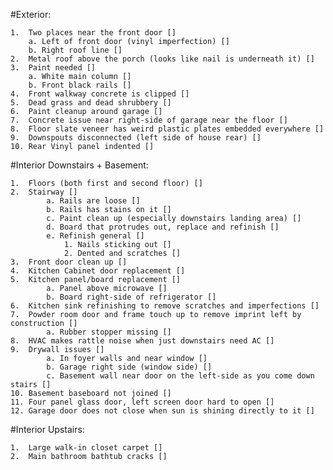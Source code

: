 #Exterior:

	1.	Two places near the front door []
		a. Left of front door (vinyl imperfection) []
		b. Right roof line []
	2.	Metal roof above the porch (looks like nail is underneath it) []
	3.	Paint needed []
		a. White main column []
		b. Front black rails []
	4.	Front walkway concrete is clipped []
	5.	Dead grass and dead shrubbery []
	6.	Paint cleanup around garage []
	7.	Concrete issue near right-side of garage near the floor []
	8.	Floor slate veneer has weird plastic plates embedded everywhere []
	9.	Downspouts disconnected (left side of house rear) []
	10.	Rear Vinyl panel indented []

#Interior Downstairs + Basement:

	1.	Floors (both first and second floor) [] 
	2.	Stairway []
			a. Rails are loose []
			b. Rails has stains on it []
			c. Paint clean up (especially downstairs landing area) []
			d. Board that protrudes out, replace and refinish []
			e. Refinish general []
				1. Nails sticking out []
				2. Dented and scratches []
	3.	Front door clean up []
	4.	Kitchen Cabinet door replacement []
	5.	Kitchen panel/board replacement []
			a. Panel above microwave []
			b. Board right-side of refrigerator []
	6.	Kitchen sink refinishing to remove scratches and imperfections []
	7.	Powder room door and frame touch up to remove imprint left by construction []
			a. Rubber stopper missing []
	8.	HVAC makes rattle noise when just downstairs need AC []
	9.	Drywall issues []
			a. In foyer walls and near window []
			b. Garage right side (window side) []
			c. Basement wall near door on the left-side as you come down stairs []
	10.	Basement baseboard not joined []
	11. Four panel glass door, left screen door hard to open []
	12. Garage door does not close when sun is shining directly to it []

#Interior Upstairs:

	1.	Large walk-in closet carpet []
	2.	Main bathroom bathtub cracks []
